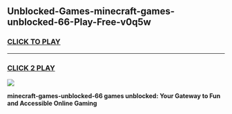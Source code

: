 
## Unblocked-Games-minecraft-games-unblocked-66-Play-Free-v0q5w
<h3>
<a href="https://premium76.site?title=minecraft-games-unblocked-66&ref=19M">CLICK TO PLAY</a></h3>
<hr>

<h3>
<a href="https://premium76.site?title=minecraft-games-unblocked-66&ref=19M">CLICK 2 PLAY</a>
  
</h3>

<a href="https://premium76.site?title=minecraft-games-unblocked-66&ref=19M"><img src="https://clearcache.store/games.png"></a>


**minecraft-games-unblocked-66 games unblocked: Your Gateway to Fun and Accessible Online Gaming**
